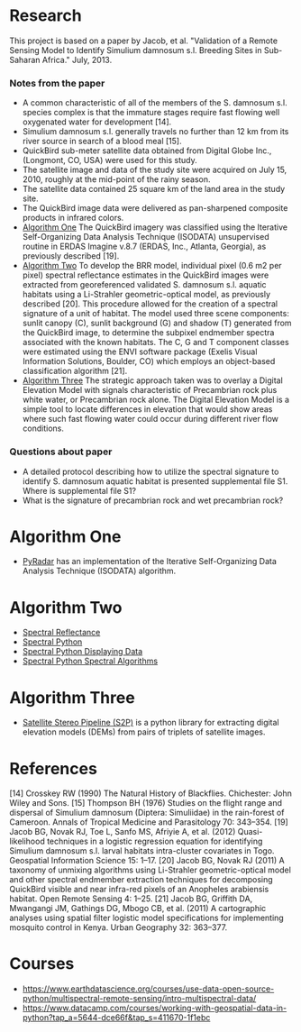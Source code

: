 
# Research

This project is based on a paper by Jacob, et al. "Validation of a Remote Sensing Model to Identify Simulium damnosum s.l. Breeding Sites in Sub-Saharan Africa." July, 2013.

### Notes from the paper
* A common characteristic of all of the members of the S. damnosum s.l. species complex is that the immature stages require fast flowing well oxygenated water for development [14].
* Simulium damnosum s.l. generally travels no further than 12 km from its river source in search of a blood meal [15].
* QuickBird sub-meter satellite data obtained from Digital Globe Inc., (Longmont, CO, USA) were used for this study.
* The satellite image and data of the study site were acquired on July 15, 2010, roughly at the mid-point of the rainy season.
* The satellite data contained 25 square km of the land area in the study site.
* The QuickBird image data were delivered as pan-sharpened composite products in infrared colors.
* [Algorithm One](#algorithm-one) The QuickBird imagery was classified using the Iterative Self-Organizing Data Analysis Technique (ISODATA) unsupervised routine in ERDAS Imagine v.8.7 (ERDAS, Inc., Atlanta, Georgia), as previously described [19].
* [Algorithm Two](#algorithm-two) To develop the BRR model, individual pixel (0.6 m2 per pixel) spectral reflectance estimates in the QuickBird images were extracted from georeferenced validated S. damnosum s.l. aquatic habitats using a Li-Strahler geometric-optical model, as previously described [20]. This procedure allowed for the creation of a spectral signature of a unit of habitat. The model used three scene components: sunlit canopy (C), sunlit background (G) and shadow (T) generated from the QuickBird image, to determine the subpixel endmember spectra associated with the known habitats. The C, G and T component classes were estimated using the ENVI software package (Exelis Visual Information Solutions, Boulder, CO) which employs an object-based classification algorithm [21].
* [Algorithm Three](#algorithm-three) The strategic approach taken was to overlay a Digital Elevation Model with signals characteristic of Precambrian rock plus white water, or Precambrian rock alone. The Digital Elevation Model is a simple tool to locate differences in elevation that would show areas where such fast flowing water could occur during different river flow conditions.

### Questions about paper
* A detailed protocol describing how to utilize the spectral signature to identify S. damnosum aquatic habitat is presented supplemental file S1. Where is supplemental file S1?
* What is the signature of precambrian rock and wet precambrian rock?

# Algorithm One

* [PyRadar](https://pyradar-tools.readthedocs.io/en/latest/_modules/pyradar/classifiers/isodata.html) has an implementation of the Iterative Self-Organizing Data Analysis Technique (ISODATA) algorithm. 

# Algorithm Two

* [Spectral Reflectance](http://gsp.humboldt.edu/OLM/Courses/GSP_216_Online/lesson2-1/reflectance.html)
* [Spectral Python](http://www.spectralpython.net/)
* [Spectral Python Displaying Data](http://www.spectralpython.net/graphics.html#graphics)
* [Spectral Python Spectral Algorithms](http://www.spectralpython.net/algorithms.html#algorithms)

# Algorithm Three

* [Satellite Stereo Pipeline (S2P)](https://github.com/cmla/s2p) is a python library for extracting digital elevation models (DEMs) from pairs of triplets of satellite images.

# References
[14] Crosskey RW (1990) The Natural History of Blackflies. Chichester: John Wiley and Sons.
[15] Thompson BH (1976) Studies on the flight range and dispersal of Simulium damnosum (Diptera: Simuliidae) in the rain-forest of Cameroon. Annals of Tropical Medicine and Parasitology 70: 343–354.
[19] Jacob BG, Novak RJ, Toe L, Sanfo MS, Afriyie A, et al. (2012) Quasi-likelihood techniques in a logistic regression equation for identifying Simulium damnosum s.l. larval habitats intra-cluster covariates in Togo. Geospatial Information Science 15: 1–17.
[20] Jacob BG, Novak RJ (2011) A taxonomy of unmixing algorithms using Li-Strahler geometric-optical model and other spectral endmember extraction techniques for decomposing QuickBird visible and near infra-red pixels of an Anopheles arabiensis habitat. Open Remote Sensing 4: 1–25.
[21] Jacob BG, Griffith DA, Mwangangi JM, Gathings DG, Mbogo CB, et al. (2011) A cartographic analyses using spatial filter logistic model specifications for implementing mosquito control in Kenya. Urban Geography 32: 363–377.

# Courses

* https://www.earthdatascience.org/courses/use-data-open-source-python/multispectral-remote-sensing/intro-multispectral-data/
* https://www.datacamp.com/courses/working-with-geospatial-data-in-python?tap_a=5644-dce66f&tap_s=411670-1f1ebc
